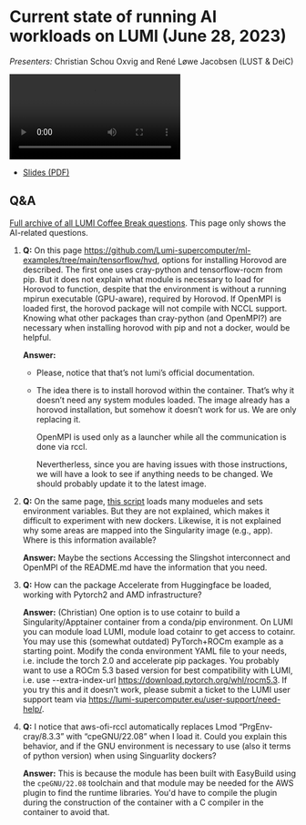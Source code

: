 # Current state of running AI workloads on LUMI (June 28, 2023)

*Presenters:* Christian Schou Oxvig and René Løwe Jacobsen (LUST & DeiC)

<video src="https://462000265.lumidata.eu/user-coffee-breaks/recordings/20230628-user-coffee-break-AI.mp4" controls="controls">
</video>

-   [Slides (PDF)](https://462000265.lumidata.eu/user-coffee-breaks/files/20230628-user-coffee-break-AI.pdf)


## Q&A

[Full archive of all LUMI Coffee Break questions](https://hackmd.io/@lust/coffeearchive#2023-06-28-1300-–-1345-CEST). This page only shows the 
AI-related questions.

1.  **Q:** On this page https://github.com/Lumi-supercomputer/ml-examples/tree/main/tensorflow/hvd, options for installing Horovod are described. 
    The first one uses cray-python and tensorflow-rocm from pip. But it does not explain what module is necessary to load for Horovod to function, despite that the environment is without a running mpirun executable (GPU-aware), required by Horovod. If OpenMPI is loaded first, the horovod package will not compile with NCCL support. Knowing what other packages than cray-python (and OpenMPI?) are necessary when installing horovod with pip and not a docker, would be helpful.

    **Answer:**

    -   Please, notice that that’s not lumi’s official documentation.

    -   The idea there is to install horovod within the container. That’s why it doesn’t need any system modules loaded. 
        The image already has a horovod installation, but somehow it doesn’t work for us. We are only replacing it.

        OpenMPI is used only as a launcher while all the communication is done via rccl.

        Nevertherless, since you are having issues with those instructions, we will have a look to see if anything needs to be changed. We should probably update it to the latest image.

2.  **Q:** On the same page, [this script](https://github.com/Lumi-supercomputer/ml-examples/blob/main/tensorflow/hvd/run.sh) 
    loads many modueles and sets environment variables. But they are not explained, which makes it difficult to experiment with new dockers. Likewise, it is not explained why some areas are mapped into the Singularity image (e.g., app). Where is this information available?

    **Answer:** 
    Maybe the sections Accessing the Slingshot interconnect and OpenMPI of the README.md have the information that you need.

3.  **Q:** How can the package Accelerate from Huggingface be loaded, working with Pytorch2 and AMD infrastructure?

    **Answer:** (Christian) One option is to use cotainr to build a Singularity/Apptainer container from a conda/pip environment. On LUMI you can module load LUMI, module load cotainr to get access to cotainr. You may use this (somewhat outdated) PyTorch+ROCm example as a starting point. Modify the conda environment YAML file to your needs, i.e. include the torch 2.0 and accelerate pip packages. You probably want to use a ROCm 5.3 based version for best compatibility with LUMI, i.e. use --extra-index-url https://download.pytorch.org/whl/rocm5.3. If you try this and it doesn’t work, please submit a ticket to the LUMI user support team via https://lumi-supercomputer.eu/user-support/need-help/.

4.  **Q:** I notice that aws-ofi-rccl automatically replaces Lmod “PrgEnv-cray/8.3.3” with “cpeGNU/22.08” when I load it. 
    Could you explain this behavior, and if the GNU environment is necessary to use (also it terms of python version) when using Singuarlity dockers?

    **Answer:** This is because the module has been built with EasyBuild using the `cpeGNU/22.08` toolchain and that module may
    be needed for the AWS plugin to find the runtime libraries. You'd have to compile the plugin during the construction of the container
    with a C compiler in the container to avoid that.
